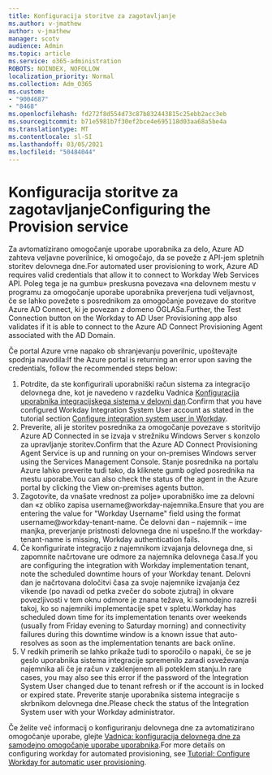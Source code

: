 ```yaml
---
title: Konfiguracija storitve za zagotavljanje
ms.author: v-jmathew
author: v-jmathew
manager: scotv
audience: Admin
ms.topic: article
ms.service: o365-administration
ROBOTS: NOINDEX, NOFOLLOW
localization_priority: Normal
ms.collection: Adm_O365
ms.custom:
- "9004687"
- "8468"
ms.openlocfilehash: fd272f8d554d73c87b832443815c25ebb2acc3eb
ms.sourcegitcommit: b71e5981b7f30ef2bce4e695118d03aa68a5be4a
ms.translationtype: MT
ms.contentlocale: sl-SI
ms.lasthandoff: 03/05/2021
ms.locfileid: "50484044"
---
```

# <a name="configuring-the-provision-service"></a><span data-ttu-id="fe53c-102">Konfiguracija storitve za zagotavljanje</span><span class="sxs-lookup"><span data-stu-id="fe53c-102">Configuring the Provision service</span></span>

<span data-ttu-id="fe53c-103">Za avtomatizirano omogočanje uporabe uporabnika za delo, Azure AD zahteva veljavne poverilnice, ki omogočajo, da se poveže z API-jem spletnih storitev delovnega dne.</span><span class="sxs-lookup"><span data-stu-id="fe53c-103">For automated user provisioning to work, Azure AD requires valid credentials that allow it to connect to Workday Web Services API.</span></span> <span data-ttu-id="fe53c-104">Poleg tega je na gumbu» preskusna povezava «na delovnem mestu v programu za omogočanje uporabe uporabnika preverjena tudi veljavnost, če se lahko povežete s posrednikom za omogočanje povezave do storitve Azure AD Connect, ki je povezan z domeno OGLASa.</span><span class="sxs-lookup"><span data-stu-id="fe53c-104">Further, the Test Connection button on the Workday to AD User Provisioning app also validates if it is able to connect to the Azure AD Connect Provisioning Agent associated with the AD Domain.</span></span>

<span data-ttu-id="fe53c-105">Če portal Azure vrne napako ob shranjevanju poverilnic, upoštevajte spodnja navodila:</span><span class="sxs-lookup"><span data-stu-id="fe53c-105">If the Azure portal is returning an error upon saving the credentials, follow the recommended steps below:</span></span>

1. <span data-ttu-id="fe53c-106">Potrdite, da ste konfigurirali uporabniški račun sistema za integracijo delovnega dne, kot je navedeno v razdelku Vadnica [Konfiguracija uporabnika integracijskega sistema v delovni dan](https://docs.microsoft.com/azure/active-directory/saas-apps/workday-inbound-tutorial).</span><span class="sxs-lookup"><span data-stu-id="fe53c-106">Confirm that you have configured Workday Integration System User account as stated in the tutorial section [Configure integration system user in Workday](https://docs.microsoft.com/azure/active-directory/saas-apps/workday-inbound-tutorial).</span></span>
2. <span data-ttu-id="fe53c-107">Preverite, ali je storitev posrednika za omogočanje povezave s storitvijo Azure AD Connected in se izvaja v strežniku Windows Server s konzolo za upravljanje storitev.</span><span class="sxs-lookup"><span data-stu-id="fe53c-107">Confirm that the Azure AD Connect Provisioning Agent Service is up and running on your on-premises Windows server using the Services Management Console.</span></span> <span data-ttu-id="fe53c-108">Stanje posrednika na portalu Azure lahko preverite tudi tako, da kliknete gumb ogled posrednika na mestu uporabe.</span><span class="sxs-lookup"><span data-stu-id="fe53c-108">You can also check the status of the agent in the Azure portal by clicking the View on-premises agents button.</span></span>
3. <span data-ttu-id="fe53c-109">Zagotovite, da vnašate vrednost za polje» uporabniško ime za delovni dan «z obliko zapisa username@workday-najemnika.</span><span class="sxs-lookup"><span data-stu-id="fe53c-109">Ensure that you are entering the value for "Workday Username" field using the format username@workday-tenant-name.</span></span> <span data-ttu-id="fe53c-110">Če delovni dan – najemnik – ime manjka, preverjanje pristnosti delovnega dne ni uspešno.</span><span class="sxs-lookup"><span data-stu-id="fe53c-110">If the workday-tenant-name is missing, Workday authentication fails.</span></span>
4. <span data-ttu-id="fe53c-111">Če konfigurirate integracijo z najemnikom izvajanja delovnega dne, si zapomnite načrtovane ure odmore za najemnika delovnega časa.</span><span class="sxs-lookup"><span data-stu-id="fe53c-111">If you are configuring the integration with Workday implementation tenant, note the scheduled downtime hours of your Workday tenant.</span></span> <span data-ttu-id="fe53c-112">Delovni dan je načrtovana določitvi časa za svoje najemnike izvajanja čez vikende (po navadi od petka zvečer do sobote zjutraj) in okvare povezljivosti v tem oknu odmore je znana težava, ki samodejno razreši takoj, ko so najemniki implementacije spet v spletu.</span><span class="sxs-lookup"><span data-stu-id="fe53c-112">Workday has scheduled down time for its implementation tenants over weekends (usually from Friday evening to Saturday morning) and connectivity failures during this downtime window is a known issue that auto-resolves as soon as the implementation tenants are back online.</span></span>
5. <span data-ttu-id="fe53c-113">V redkih primerih se lahko prikaže tudi to sporočilo o napaki, če se je geslo uporabnika sistema integracije spremenilo zaradi osveževanja najemnika ali če je račun v zaklenjenem ali poteklem stanju.</span><span class="sxs-lookup"><span data-stu-id="fe53c-113">In rare cases, you may also see this error if the password of the Integration System User changed due to tenant refresh or if the account is in locked or expired state.</span></span> <span data-ttu-id="fe53c-114">Preverite stanje uporabnika sistema integracije s skrbnikom delovnega dne.</span><span class="sxs-lookup"><span data-stu-id="fe53c-114">Please check the status of the Integration System user with your Workday administrator.</span></span>

<span data-ttu-id="fe53c-115">Če želite več informacij o konfiguriranju delovnega dne za avtomatizirano omogočanje uporabe, glejte [Vadnica: konfiguracija delovnega dne za samodejno omogočanje uporabe uporabnika](https://docs.microsoft.com/azure/active-directory/saas-apps/workday-inbound-tutorial).</span><span class="sxs-lookup"><span data-stu-id="fe53c-115">For more details on configuring workday for automated provisioning, see [Tutorial: Configure Workday for automatic user provisioning](https://docs.microsoft.com/azure/active-directory/saas-apps/workday-inbound-tutorial).</span></span>
